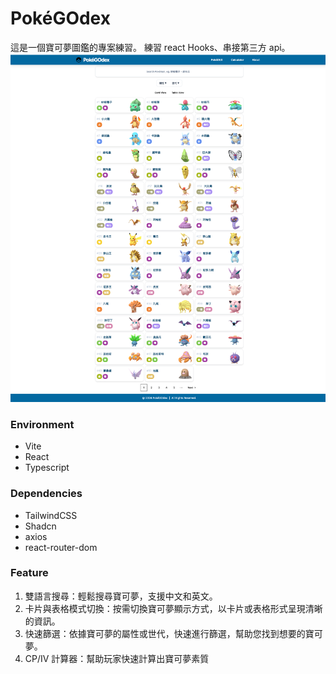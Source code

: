 # PokéGOdex

這是一個寶可夢圖鑑的專案練習。
練習 react Hooks、串接第三方 api。
![image](https://github.com/birdbirdmurmur/PokeDEX/blob/main/public/preview.png)

### Environment

- Vite
- React
- Typescript

### Dependencies

- TailwindCSS
- Shadcn
- axios
- react-router-dom

### Feature

1. 雙語言搜尋：輕鬆搜尋寶可夢，支援中文和英文。
2. 卡片與表格模式切換：按需切換寶可夢顯示方式，以卡片或表格形式呈現清晰的資訊。
3. 快速篩選：依據寶可夢的屬性或世代，快速進行篩選，幫助您找到想要的寶可夢。
4. CP/IV 計算器：幫助玩家快速計算出寶可夢素質
